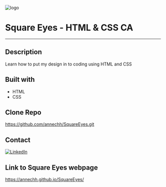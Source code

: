 ![logo](https://github.com/annechh/SquareEyes/assets/142426482/5365d670-b54f-4125-b538-678bd928a59e)

# Square Eyes - HTML & CSS CA 
---

Description
---


Learn how to put my design in to coding using HTML and CSS

Built with
---
- HTML
- CSS

Clone Repo
---
https://github.com/annechh/SquareEyes.git

Contact
---
[![LinkedIn](https://img.shields.io/badge/LinkedIn-0077B5?style=for-the-badge&logo=linkedin&logoColor=white)](https://www.linkedin.com/in/anne-cathrine-hauge-b893bbb3/)

Link to Square Eyes webpage
---
https://annechh.github.io/SquareEyes/

